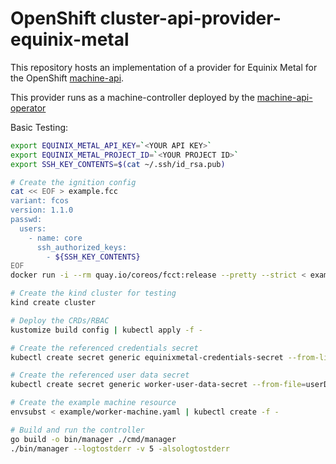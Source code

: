 # OpenShift cluster-api-provider-equinix-metal

This repository hosts an implementation of a provider for Equinix Metal for the
OpenShift [machine-api](https://github.com/openshift/cluster-api).

This provider runs as a machine-controller deployed by the
[machine-api-operator](https://github.com/openshift/machine-api-operator)

Basic Testing:
```sh
export EQUINIX_METAL_API_KEY=`<YOUR API KEY>`
export EQUINIX_METAL_PROJECT_ID=`<YOUR PROJECT ID>`
export SSH_KEY_CONTENTS=$(cat ~/.ssh/id_rsa.pub)

# Create the ignition config
cat << EOF > example.fcc
variant: fcos
version: 1.1.0
passwd:
  users:
    - name: core
      ssh_authorized_keys:
        - ${SSH_KEY_CONTENTS}
EOF
docker run -i --rm quay.io/coreos/fcct:release --pretty --strict < example.fcc > example.ign

# Create the kind cluster for testing
kind create cluster

# Deploy the CRDs/RBAC
kustomize build config | kubectl apply -f -

# Create the referenced credentials secret
kubectl create secret generic equinixmetal-credentials-secret --from-literal=api_key=${EQUINIX_METAL_API_KEY}

# Create the referenced user data secret
kubectl create secret generic worker-user-data-secret --from-file=userData=./example.ign

# Create the example machine resource
envsubst < example/worker-machine.yaml | kubectl create -f -

# Build and run the controller
go build -o bin/manager ./cmd/manager
./bin/manager --logtostderr -v 5 -alsologtostderr
```
